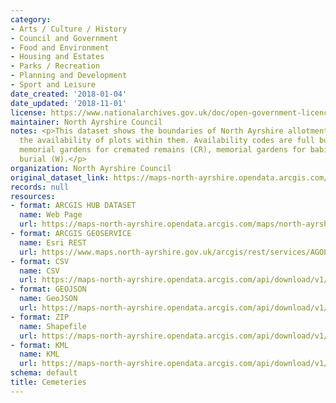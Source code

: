 ```yaml
---
category:
- Arts / Culture / History
- Council and Government
- Food and Environment
- Housing and Estates
- Parks / Recreation
- Planning and Development
- Sport and Leisure
date_created: '2018-01-04'
date_updated: '2018-11-01'
license: https://www.nationalarchives.gov.uk/doc/open-government-licence/version/3/
maintainer: North Ayrshire Council
notes: <p>This dataset shows the boundaries of North Ayrshire allotments and states
  the availability of plots within them. Availability codes are full burial (FB),
  memorial gardens for cremated remains (CR), memorial gardens for babies (B), woodland
  burial (W).</p>
organization: North Ayrshire Council
original_dataset_link: https://maps-north-ayrshire.opendata.arcgis.com/maps/north-ayrshire::cemeteries
records: null
resources:
- format: ARCGIS HUB DATASET
  name: Web Page
  url: https://maps-north-ayrshire.opendata.arcgis.com/maps/north-ayrshire::cemeteries
- format: ARCGIS GEOSERVICE
  name: Esri REST
  url: https://www.maps.north-ayrshire.gov.uk/arcgis/rest/services/AGOL/Open_Data_Portal/FeatureServer/38
- format: CSV
  name: CSV
  url: https://maps-north-ayrshire.opendata.arcgis.com/api/download/v1/items/80535afae4f944ffb28f525c7189009f/csv?layers=38
- format: GEOJSON
  name: GeoJSON
  url: https://maps-north-ayrshire.opendata.arcgis.com/api/download/v1/items/80535afae4f944ffb28f525c7189009f/geojson?layers=38
- format: ZIP
  name: Shapefile
  url: https://maps-north-ayrshire.opendata.arcgis.com/api/download/v1/items/80535afae4f944ffb28f525c7189009f/shapefile?layers=38
- format: KML
  name: KML
  url: https://maps-north-ayrshire.opendata.arcgis.com/api/download/v1/items/80535afae4f944ffb28f525c7189009f/kml?layers=38
schema: default
title: Cemeteries
---
```

